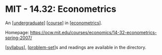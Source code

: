# MIT - 14.32: Econometrics

An [[undergraduate]] [[course]] in [[econometrics]].

Homepage: <https://ocw.mit.edu/courses/economics/14-32-econometrics-spring-2007/>

[[syllabus]], [[problem-set]]s and readings are available in the directory.

[//begin]: # "Autogenerated link references for markdown compatibility"
[undergraduate]: ../../undergraduate.md "Undergraduate"
[course]: ../../course.md "Course"
[econometrics]: ../../encyclopedia/econometrics.md "Econometrics"
[syllabus]: ../../syllabus.md "Syllabus"
[problem-set]: ../../problem-set.md "Problem Set"
[//end]: # "Autogenerated link references"
